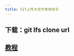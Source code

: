 ```yaml
---
title: GIT上传大文件常用命令
---
```


## 下载：git lfs clone  url
## [教程](https://blog.csdn.net/dinnerhowe/article/details/79398178)

